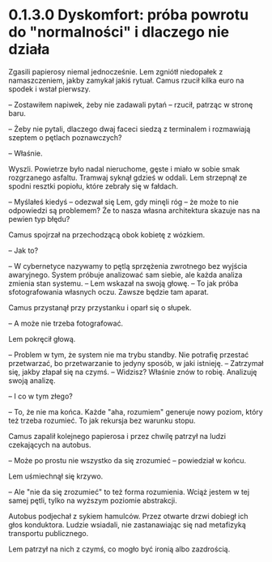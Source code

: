 # 0.1.3.0 Dyskomfort: próba powrotu do "normalności" i dlaczego nie działa

Zgasili papierosy niemal jednocześnie. Lem zgniótł niedopałek z namaszczeniem, jakby zamykał jakiś rytuał. Camus rzucił kilka euro na spodek i wstał pierwszy.

– Zostawiłem napiwek, żeby nie zadawali pytań – rzucił, patrząc w stronę baru.

– Żeby nie pytali, dlaczego dwaj faceci siedzą z terminalem i rozmawiają szeptem o pętlach poznawczych?

– Właśnie.

Wyszli. Powietrze było nadal nieruchome, gęste i miało w sobie smak rozgrzanego asfaltu. Tramwaj syknął gdzieś w oddali. Lem strzepnął ze spodni resztki popiołu, które zebrały się w fałdach.

– Myślałeś kiedyś – odezwał się Lem, gdy minęli róg – że może to nie odpowiedzi są problemem? Że to nasza własna architektura skazuje nas na pewien typ błędu?

Camus spojrzał na przechodzącą obok kobietę z wózkiem.

– Jak to?

– W cybernetyce nazywamy to pętlą sprzężenia zwrotnego bez wyjścia awaryjnego. System próbuje analizować sam siebie, ale każda analiza zmienia stan systemu. – Lem wskazał na swoją głowę. – To jak próba sfotografowania własnych oczu. Zawsze będzie tam aparat.

Camus przystanął przy przystanku i oparł się o słupek.

– A może nie trzeba fotografować.

Lem pokręcił głową.

– Problem w tym, że system nie ma trybu standby. Nie potrafię przestać przetwarzać, bo przetwarzanie to jedyny sposób, w jaki istnieję. – Zatrzymał się, jakby złapał się na czymś. – Widzisz? Właśnie znów to robię. Analizuję swoją analizę.

– I co w tym złego?

– To, że nie ma końca. Każde "aha, rozumiem" generuje nowy poziom, który też trzeba rozumieć. To jak rekursja bez warunku stopu.

Camus zapalił kolejnego papierosa i przez chwilę patrzył na ludzi czekających na autobus.

– Może po prostu nie wszystko da się zrozumieć – powiedział w końcu.

Lem uśmiechnął się krzywo.

– Ale "nie da się zrozumieć" to też forma rozumienia. Wciąż jestem w tej samej pętli, tylko na wyższym poziomie abstrakcji.

Autobus podjechał z sykiem hamulców. Przez otwarte drzwi dobiegł ich głos konduktora. Ludzie wsiadali, nie zastanawiając się nad metafizyką transportu publicznego.

Lem patrzył na nich z czymś, co mogło być ironią albo zazdrością.
